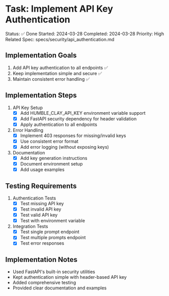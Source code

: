 # Task: Implement API Key Authentication

Status: ✅ Done
Started: 2024-03-28
Completed: 2024-03-28
Priority: High
Related Spec: specs/security/api_authentication.md

## Implementation Goals
1. Add API key authentication to all endpoints ✅
2. Keep implementation simple and secure ✅
3. Maintain consistent error handling ✅

## Implementation Steps
1. API Key Setup
   - [x] Add HUMBLE_CLAY_API_KEY environment variable support
   - [x] Add FastAPI security dependency for header validation
   - [x] Apply authentication to all endpoints

2. Error Handling
   - [x] Implement 403 responses for missing/invalid keys
   - [x] Use consistent error format
   - [x] Add error logging (without exposing keys)

3. Documentation
   - [x] Add key generation instructions
   - [x] Document environment setup
   - [x] Add usage examples

## Testing Requirements
1. Authentication Tests
   - [x] Test missing API key
   - [x] Test invalid API key
   - [x] Test valid API key
   - [x] Test with environment variable

2. Integration Tests
   - [x] Test single prompt endpoint
   - [x] Test multiple prompts endpoint
   - [x] Test error responses

## Implementation Notes
- Used FastAPI's built-in security utilities
- Kept authentication simple with header-based API key
- Added comprehensive testing
- Provided clear documentation and examples 
